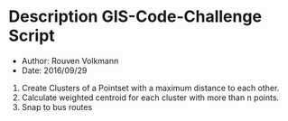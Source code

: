 # Description GIS-Code-Challenge Script

* Author: Rouven Volkmann
* Date: 2016/09/29

1. Create Clusters of a Pointset with a maximum distance to each other.
2. Calculate weighted centroid for each cluster with more than n points.
3. Snap to bus routes

